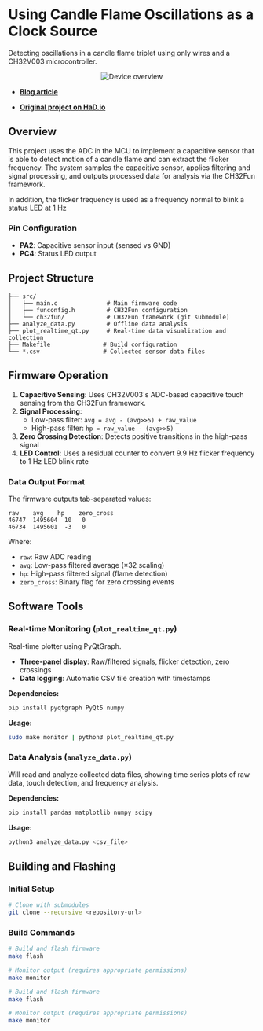 # Using Candle Flame Oscillations as a Clock Source

Detecting oscillations in a candle flame triplet using only wires and a CH32V003 microcontroller. 


<p align="center">
  <img src="media/flameosc_small.gif" alt="Device overview"/>
</p>

- **[Blog article](https://cpldcpu.com/2025/08/13/candle-flame-oscillations-as-a-clock/)**

- **[Original project on HaD.io](https://hackaday.io/project/203763-deriving-1-hz-from-candle-flame-oscillations)**

## Overview

This project uses the ADC in the MCU to implement a capacitive sensor that is able to detect motion of a candle flame and can extract the flicker frequency. The system samples the capacitive sensor, applies filtering and signal processing, and outputs processed data for analysis via the CH32Fun framework.

In addition, the flicker frequency is used as a frequency normal to blink a status LED at 1 Hz

### Pin Configuration

- **PA2**: Capacitive sensor input (sensed vs GND)
- **PC4**: Status LED output

## Project Structure

```
├── src/
│   ├── main.c              # Main firmware code
│   ├── funconfig.h         # CH32Fun configuration
│   └── ch32fun/            # CH32Fun framework (git submodule)
├── analyze_data.py         # Offline data analysis 
├── plot_realtime_qt.py     # Real-time data visualization and collection
├── Makefile               # Build configuration
└── *.csv                  # Collected sensor data files
```

## Firmware Operation

1. **Capacitive Sensing**: Uses CH32V003's ADC-based capacitive touch sensing from the CH32Fun framework.
2. **Signal Processing**:
   - Low-pass filter: `avg = avg - (avg>>5) + raw_value`
   - High-pass filter: `hp = raw_value - (avg>>5)`
3. **Zero Crossing Detection**: Detects positive transitions in the high-pass signal
5. **LED Control**: Uses a residual counter to convert 9.9 Hz flicker frequency to 1 Hz LED blink rate

### Data Output Format

The firmware outputs tab-separated values:
```
raw    avg    hp    zero_cross
46747  1495604  10   0
46734  1495601  -3   0
```

Where:
- `raw`: Raw ADC reading
- `avg`: Low-pass filtered average (×32 scaling)
- `hp`: High-pass filtered signal (flame detection)
- `zero_cross`: Binary flag for zero crossing events

## Software Tools

### Real-time Monitoring (`plot_realtime_qt.py`)

Real-time plotter using PyQtGraph.
- **Three-panel display**: Raw/filtered signals, flicker detection, zero crossings
- **Data logging**: Automatic CSV file creation with timestamps

**Dependencies:**
```bash
pip install pyqtgraph PyQt5 numpy
```

**Usage:**
```bash
sudo make monitor | python3 plot_realtime_qt.py
```

### Data Analysis (`analyze_data.py`)

Will read and analyze collected data files, showing time series plots of raw data, touch detection, and frequency analysis.

**Dependencies:**
```bash
pip install pandas matplotlib numpy scipy
```

**Usage:**
```bash
python3 analyze_data.py <csv_file>
```

## Building and Flashing

### Initial Setup

```bash
# Clone with submodules
git clone --recursive <repository-url>
```

### Build Commands
```bash
# Build and flash firmware
make flash

# Monitor output (requires appropriate permissions)
make monitor
```
```bash
# Build and flash firmware
make flash

# Monitor output (requires appropriate permissions)
make monitor
```


